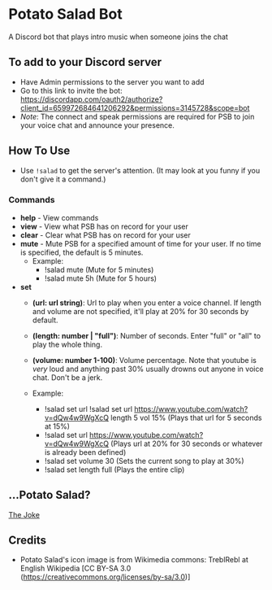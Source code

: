 # Potato Salad Bot
A Discord bot that plays intro music when someone joins the chat

## To add to your Discord server
- Have Admin permissions to the server you want to add
- Go to this link to invite the bot: https://discordapp.com/oauth2/authorize?client_id=659972684641206292&permissions=3145728&scope=bot
- _Note_: The connect and speak permissions are required for PSB to join your voice chat and announce your presence.

## How To Use
- Use ```!salad``` to get the server's attention. (It may look at you funny if you don't give it a command.)

### Commands
- **help** - View commands
- **view** - View what PSB has on record for your user
- **clear** - Clear what PSB has on record for your user
- **mute** - Mute PSB for a specified amount of time for your user. If no time is specified, the default is 5 minutes.
    - Example:
        - !salad mute (Mute for 5 minutes)
        - !salad mute 5h (Mute for 5 hours)
- **set**
    - **(url: url string)**: Url to play when you enter a voice channel. If length and volume are not specified, it'll play at 20% for 30 seconds by default.
    - **(length: number | "full")**: Number of seconds. Enter "full" or "all" to play the whole thing.
    - **(volume: number 1-100)**: Volume percentage. Note that youtube is _very_ loud and anything past 30% usually drowns out anyone in voice chat. Don't be a jerk.
    
    - Example:
        - !salad set url !salad set url https://www.youtube.com/watch?v=dQw4w9WgXcQ length 5 vol 15% (Plays that url for 5 seconds at 15%)
        - !salad set url https://www.youtube.com/watch?v=dQw4w9WgXcQ (Plays url at 20% for 30 seconds or whatever is already been defined)
        - !salad set volume 30 (Sets the current song to play at 30%)
        - !salad set length full (Plays the entire clip)

## ...Potato Salad?
[The Joke](https://www.reddit.com/r/potatosalad/)

## Credits
- Potato Salad's icon image is from Wikimedia commons: TreblRebl at English Wikipedia [CC BY-SA 3.0 (https://creativecommons.org/licenses/by-sa/3.0)]